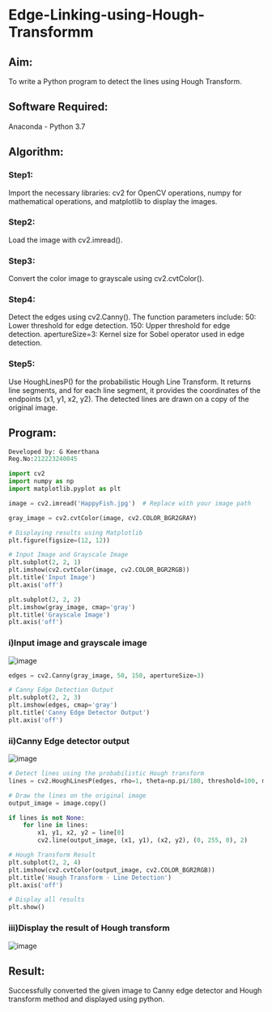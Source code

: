 # Edge-Linking-using-Hough-Transformm
## Aim:
To write a Python program to detect the lines using Hough Transform.

## Software Required:
Anaconda - Python 3.7

## Algorithm:
### Step1:

Import the necessary libraries: cv2 for OpenCV operations, numpy for mathematical operations, and matplotlib to display the images.
### Step2:

Load the image with cv2.imread().
### Step3:

Convert the color image to grayscale using cv2.cvtColor().
### Step4:

 Detect the edges using cv2.Canny(). The function parameters include: 50: Lower threshold for edge detection. 150: Upper threshold for edge detection. apertureSize=3: Kernel size for Sobel operator used in edge detection.
### Step5:

Use HoughLinesP() for the probabilistic Hough Line Transform. It returns line segments, and for each line segment, it provides the coordinates of the endpoints (x1, y1, x2, y2). The detected lines are drawn on a copy of the original image.
## Program:
```python
Developed by: G Keerthana
Reg.No:212223240045

import cv2
import numpy as np
import matplotlib.pyplot as plt

image = cv2.imread('HappyFish.jpg')  # Replace with your image path

gray_image = cv2.cvtColor(image, cv2.COLOR_BGR2GRAY)

# Displaying results using Matplotlib
plt.figure(figsize=(12, 12))

# Input Image and Grayscale Image
plt.subplot(2, 2, 1)
plt.imshow(cv2.cvtColor(image, cv2.COLOR_BGR2RGB))
plt.title('Input Image')
plt.axis('off')

plt.subplot(2, 2, 2)
plt.imshow(gray_image, cmap='gray')
plt.title('Grayscale Image')
plt.axis('off')
```
### i)Input image and grayscale image
![image](https://github.com/user-attachments/assets/e868704c-2046-4085-b1d1-da0e64db5a5f)
<br>
```python
edges = cv2.Canny(gray_image, 50, 150, apertureSize=3)

# Canny Edge Detection Output
plt.subplot(2, 2, 3)
plt.imshow(edges, cmap='gray')
plt.title('Canny Edge Detector Output')
plt.axis('off')
```
### ii)Canny Edge detector output
![image](https://github.com/user-attachments/assets/6fc4d701-fa7c-4761-8f6b-f8e00b4d4dd1)
<br>
```python
# Detect lines using the probabilistic Hough transform
lines = cv2.HoughLinesP(edges, rho=1, theta=np.pi/180, threshold=100, minLineLength=50, maxLineGap=10)

# Draw the lines on the original image
output_image = image.copy()

if lines is not None:
    for line in lines:
        x1, y1, x2, y2 = line[0]
        cv2.line(output_image, (x1, y1), (x2, y2), (0, 255, 0), 2)

# Hough Transform Result
plt.subplot(2, 2, 4)
plt.imshow(cv2.cvtColor(output_image, cv2.COLOR_BGR2RGB))
plt.title('Hough Transform - Line Detection')
plt.axis('off')

# Display all results
plt.show()

```
### iii)Display the result of Hough transform
![image](https://github.com/user-attachments/assets/6f3cffd0-0c7d-44be-b778-66f8760de737)
<br>
## Result:
Successfully converted the given image to Canny edge detector and Hough transform method and displayed using python.


